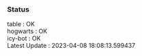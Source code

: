 ### Status


table : OK  
hogwarts : OK  
icy-bot : OK  
Latest Update : 2023-04-08 18:08:13.599437
